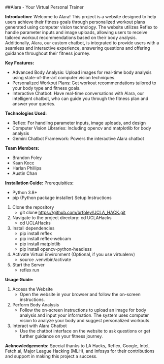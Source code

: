 ##Alara - Your Virtual Personal Trainer

**Introduction:**
Welcome to Alara! This project is a website designed to help users achieve their fitness goals through personalized workout plans generated using computer vision technology. The website utilizes Reflex to handle parameter inputs and image uploads, allowing users to receive tailored workout recommendations based on their body analysis. Additionally, Alara, our custom chatbot, is integrated to provide users with a seamless and interactive experience, answering questions and offering guidance throughout their fitness journey.

**Key Features:**
- Advanced Body Analysis: Upload images for real-time body analysis using state-of-the-art computer vision techniques.
- Personalized Workout Plans: Get workout recommendations tailored to your body type and fitness goals.
- Interactive Chatbot: Have real-time conversations with Alara, our intelligent chatbot, who can guide you through the fitness plan and answer your queries.

**Technologies Used:**
- Reflex: For handling parameter inputs, image uploads, and design
- Computer Vision Libraries: Including opencv and matplotlib for body analysis
- Gemini Chatbot Framework: Powers the interactive Alara chatbot

**Team Members:**
- Brandon Foley
- Kaan Kocc
- Harlan Phillips
- Austin Chan

**Installation Guide:**
Prerequisities:
- Python 3.8+
- pip (Python package installer)
Setup Instructions
1. Clone the repository
   - git clone https://github.com/brfoley/UCLA_HACK.git
3. Navigate to the project directory: cd UCLAHacks
   - cd UCLAHacks
3. Install dependencies
   - pip install reflex
   - pip install reflex-webcam
   - pip install matplotlib
   - pip install opencv-python-headless
4. Activate Virtual Environment (Optional, if you use virtualenv)
   - source .venv/bin/activate
5. Start the Server
   - reflex run

**Usage Guide:**
1. Access the Website
   - Open the website in your browser and follow the on-screen instructions.
2. Perform Body Analysis
   - Follow the on-screen instructions to upload an image for body analysis and input your information. The system uses computer vision to analyze your body and suggest personalized workouts. 
3. Interact with Alara Chatbot
   - Use the chatbot interface on the website to ask questions or get further guidance on your fitness journey.

**Acknowledgements:**
Special thanks to LA Hacks, Reflex, Google, Intel, Fetch.ai, Major League Hacking (MLH), and Infosys for their contributions and support in making this project a success.
